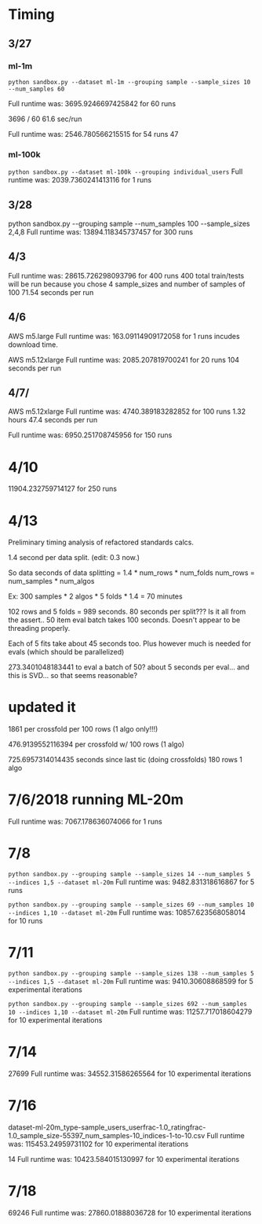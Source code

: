 # Timing

## 3/27
### ml-1m
`python sandbox.py --dataset ml-1m --grouping sample --sample_sizes 10 --num_samples 60`

Full runtime was: 3695.9246697425842 for 60 runs

3696 / 60
61.6 sec/run

Full runtime was: 2546.780566215515 for 54 runs
47

### ml-100k
`python sandbox.py --dataset ml-100k --grouping individual_users`
Full runtime was: 2039.7360241413116 for 1 runs


## 3/28
python sandbox.py --grouping sample --num_samples 100 --sample_sizes 2,4,8
Full runtime was: 13894.118345737457 for 300 runs


## 4/3

Full runtime was: 28615.726298093796 for 400 runs
400 total train/tests will be run because you chose 4 sample_sizes and number of samples of 100
71.54 seconds per run


## 4/6
AWS m5.large
Full runtime was: 163.09114909172058 for 1 runs
incudes download time.

AWS m5.12xlarge
Full runtime was: 2085.207819700241 for 20 runs
104 seconds per run

## 4/7/
AWS m5.12xlarge
Full runtime was: 4740.389183282852 for 100 runs
1.32 hours
47.4 seconds per run

Full runtime was: 6950.251708745956 for 150 runs

# 4/10
11904.232759714127 for 250 runs

# 4/13

Preliminary timing analysis of refactored standards calcs.

1.4 second per data split. (edit: 0.3 now.)

So data seconds of data splitting = 1.4 * num_rows * num_folds
num_rows = num_samples * num_algos

Ex: 300 samples * 2 algos * 5 folds * 1.4 = 
70 minutes

102 rows and 5 folds = 989 seconds.
80 seconds per split??? Is it all from the assert..
50 item eval batch takes 100 seconds. Doesn't appear to be threading properly.

Each of 5 fits take about 45 seconds too. Plus however much is needed for evals (which should be parallelized)

273.3401048183441 to eval a batch of 50?
about 5 seconds per eval... and this is SVD... so that seems reasonable?


# updated it
1861 per crossfold per 100 rows
(1 algo only!!!)

476.9139552116394 per crossfold w/ 100 rows
(1 algo)


725.6957314014435 seconds since last tic (doing crossfolds)
180 rows
1 algo

# 7/6/2018 running ML-20m
Full runtime was: 7067.178636074066 for 1 runs


# 7/8
`python sandbox.py --grouping sample --sample_sizes 14 --num_samples 5 --indices 1,5 --dataset ml-20m`
Full runtime was: 9482.831318616867 for 5 runs

`python sandbox.py --grouping sample --sample_sizes 69 --num_samples 10 --indices 1,10 --dataset ml-20m`
Full runtime was: 10857.623568058014 for 10 runs


# 7/11
`python sandbox.py --grouping sample --sample_sizes 138 --num_samples 5 --indices 1,5 --dataset ml-20m`
Full runtime was: 9410.30608868599 for 5 experimental iterations


`python sandbox.py --grouping sample --sample_sizes 692 --num_samples 10 --indices 1,10 --dataset ml-20m`
Full runtime was: 11257.717018604279 for 10 experimental iterations


# 7/14
27699
Full runtime was: 34552.31586265564 for 10 experimental iterations

# 7/16
dataset-ml-20m_type-sample_users_userfrac-1.0_ratingfrac-1.0_sample_size-55397_num_samples-10_indices-1-to-10.csv
Full runtime was: 115453.24959731102 for 10 experimental iterations

14
Full runtime was: 10423.584015130997 for 10 experimental iterations
# 7/18

69246
Full runtime was: 27860.01888036728 for 10 experimental iterations

